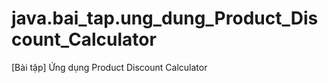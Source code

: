 # java.bai_tap.ung_dung_Product_Discount_Calculator
 [Bài tập] Ứng dụng Product Discount Calculator
